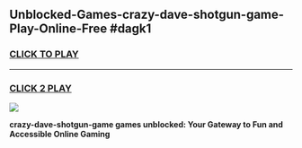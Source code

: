 
## Unblocked-Games-crazy-dave-shotgun-game-Play-Online-Free #dagk1
<h3>
<a href="https://us.freeplayer.one?title=crazy-dave-shotgun-game&ref=10M">CLICK TO PLAY</a></h3>
<hr>

<h3>
<a href="https://us.freeplayer.one?title=crazy-dave-shotgun-game&ref=10M">CLICK 2 PLAY</a>
  
</h3>

<a href="https://us.freeplayer.one?title=crazy-dave-shotgun-game&ref=10M"><img src="https://clearcache.store/games.png"></a>


**crazy-dave-shotgun-game games unblocked: Your Gateway to Fun and Accessible Online Gaming**
